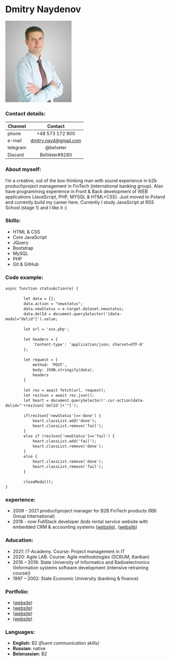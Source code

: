 # Dmitry Naydenov #
![photo](./pictures/photo.png "Photo")

### Contact details: ###

Channel  | Contact
---------|:--------:
phone    | +48 573 172 900
e-mail   | dmitry.nayd@gmail.com
telegram | @belveter 
Discord  | BelVeter#9280

### About myself: ###
I’m a creative, out of the box thinking man with sound experience in b2b product\project management in FinTech (international banking group).
Also have programming experience in Front & Back development of WEB applications (JavaScript, PHP, MYSQL & HTML+CSS).
Just moved to Poland and currently build my career here.
Currently I study JavaScript at RSS School (stage 1) and I like it :)


### Skills: ###
* HTML & CSS
* Core JavaScript
* JQuery
* Bootstrap
* MySQL
* PHP
* Git & GitHub

### Code example:
```
async function statusAction(e) {

        let data = {};
        data.action = "newstatus";
        data.newStatus = e.target.dataset.newstatus;
        data.delId = document.querySelector('[data-modal="delid"]').value;
        
        let url = 'xxx.php';

        let headers = {
            'Content-type': 'application/json; charset=UTF-8'
        };

        let request = {
            method: 'POST',
            body: JSON.stringify(data),
            headers
        }

        let rez = await fetch(url, request);
        let rezJson = await rez.json();
        let heart = document.querySelector('.cur-action[data-delid="'+rezJson['delId']+'"]');
        
        if(rezJson['newStatus']=='done') {
            heart.classList.add('done');
            heart.classList.remove('fail');
        }
        else if (rezJson['newStatus']=='fail') {
            heart.classList.add('fail');
            heart.classList.remove('done');
        }
        else {
            heart.classList.remove('done');
            heart.classList.remove('fail');
        }
        
        closeModal();
}
```

### experience: ###
- 2009 - 2021 product\project manager for B2B FinTech products (RBI Group International)
- 2018 - now FullStack developer (kids rental service website with embedded CRM & accounting systems ([website](http://www.tiktak.by/index.html "kids rental service")), ([website](https://tik-tak.lt/ "kids rental service 2"))

### Aducation: ###
* 2021: IT-Academy. Course: Project management in IT
* 2020: Agile LAB. Course: Agile methodologies (SCRUM, Kanban)
* 2016 – 2019: State University of Informatics and Radioelectronics (Information systems software development (intensive retraining course))
* 1997 – 2002: State Economic University (banking & finance)

### Portfolio: ###
* ([website](http://www.tiktak.by/portfolio/ "Portfolio Site (training task)"))
* ([website](http://www.tiktak.by/jstr/ "tic-tak-toe"))
* ([website](https://tik-tak.lt/ "Kids rental service LT"))
* ([website](https://staralliancerealty.com/ "Real Estate agency"))

### Languages: ###
- **English:** B2 _(fluent communication skills)_ 
- **Russian:** native 
- **Belorussian:** B2
